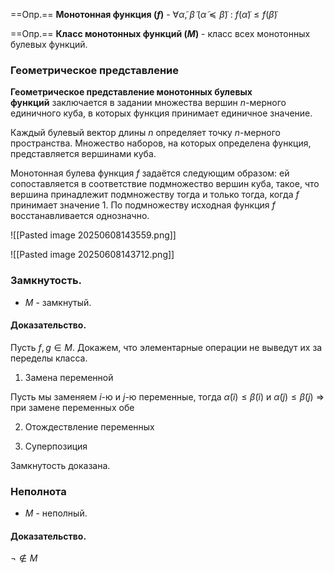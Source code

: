 ==Опр.== **Монотонная функция ($f$)** - $\forall \widetilde{\alpha},\ \widetilde{\beta}\ (\widetilde{\alpha} \preccurlyeq \widetilde{\beta})\ :\ f(\widetilde{\alpha}) \leq f(\widetilde{\beta})$

==Опр.== **Класс монотонных функций ($M$)** - класс всех монотонных булевых функций.

### Геометрическое представление

**Геометрическое представление монотонных булевых функций** заключается в задании множества вершин $n$-мерного единичного куба, в которых функция принимает единичное значение.

Каждый булевый вектор длины $n$ определяет точку $n$-мерного пространства. Множество наборов, на которых определена функция, представляется вершинами куба.

Монотонная булева функция $f$ задаётся следующим образом: ей сопоставляется в соответствие подмножество вершин куба, такое, что вершина принадлежит подмножеству тогда и только тогда, когда $f$ принимает значение 1. По подмножеству исходная функция $f$ восстанавливается однозначно.


![[Pasted image 20250608143559.png]]

![[Pasted image 20250608143712.png]]

### Замкнутость.

- $M$ - замкнутый.

#### Доказательство.

Пусть $f, g \in M$. Докажем, что элементарные операции не выведут их за переделы класса.

1) Замена переменной

Пусть мы заменяем $i$-ю и $j$-ю переменные, тогда $\widetilde{\alpha}(i) \leq \widetilde{\beta}(i)$ и $\widetilde{\alpha}(j) \leq \widetilde{\beta}(j)$ $\Rightarrow$ при замене переменных обе 

2) Отождествление переменных

3) Суперпозиция


Замкнутость доказана.

### Неполнота 

- $M$ - неполный.

#### Доказательство.

$\neg \not\in M$
